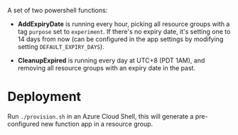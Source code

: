 A set of two powershell functions:

- **AddExpiryDate** is running every hour,  picking all resource groups with a tag `purpose` set to `experiment`. If there's no expiry date, it's setting one to 14 days from now (can be configured in the app settings by modifying setting `DEFAULT_EXPIRY_DAYS`).

- **CleanupExpired** is running every day at UTC+8 (PDT 1AM), and removing all resource groups with an expiry date in the past.

# Deployment

Run `./provision.sh` in an Azure Cloud Shell, this will generate a pre-configured new function app in a resource group.